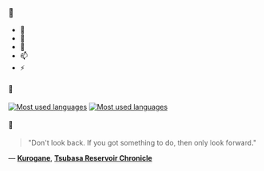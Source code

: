 ### 👋

- 🔭
- 🌱
- 💬
- 📫
- ⚡

#### 🧏

[![Most used languages](https://github-readme-stats-aynah.vercel.app/api/top-langs/?username=aynh&theme=solarized-dark&langs_count=6&layout=compact&hide_title=true)](https://github.com/anuraghazra/github-readme-stats#gh-dark-mode-only)
[![Most used languages](https://github-readme-stats-aynah.vercel.app/api/top-langs/?username=aynh&theme=solarized-light&langs_count=6&layout=compact&hide_title=true)](https://github.com/anuraghazra/github-readme-stats#gh-light-mode-only)

#### 💬

> "Don't look back. If you got something to do, then only look forward."

&mdash; [**Kurogane**](https://myanimelist.net/character.php?q=Kurogane&cat=character), [**Tsubasa Reservoir Chronicle**](https://myanimelist.net/search/all?q=Tsubasa%20Reservoir%20Chronicle&cat=all)
